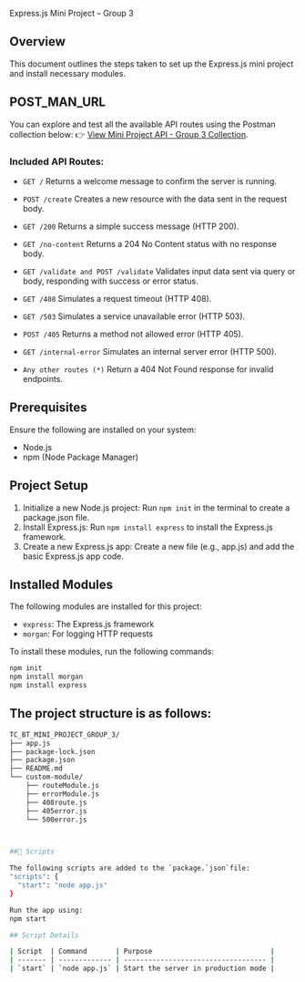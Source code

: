 Express.js Mini Project – Group 3


## Overview
This document outlines the steps taken to set up the Express.js mini project and install necessary modules.

## POST_MAN_URL
You can explore and test all the available API routes using the Postman collection below:
👉 [View Mini Project API - Group 3 Collection](https://racheal-7945544.postman.co/workspace/Racheal's-Workspace~c520a5ae-00d9-420a-8bb6-cec29e341f7d/collection/43458703-bde3d354-1194-4ed1-8673-fae89ae7036c?action=share&creator=43458703).

### Included API Routes:

* `GET /`
Returns a welcome message to confirm the server is running.


* `POST /create`
Creates a new resource with the data sent in the request body.


* `GET /200`
Returns a simple success message (HTTP 200).


* `GET /no-content`
Returns a 204 No Content status with no response body.


* `GET /validate and POST /validate`
Validates input data sent via query or body, responding with success or error status.


* `GET /408`
Simulates a request timeout (HTTP 408).


* `GET /503`
Simulates a service unavailable error (HTTP 503).


* `POST /405`
Returns a method not allowed error (HTTP 405).


* `GET /internal-error`
Simulates an internal server error (HTTP 500).


* `Any other routes (*)`
Return a 404 Not Found response for invalid endpoints.


## Prerequisites
Ensure the following are installed on your system:
- Node.js 
- npm (Node Package Manager) 

## Project Setup
1. Initialize a new Node.js project: Run `npm init` in the terminal to create a package.json file.
2. Install Express.js: Run `npm install express` to install the Express.js framework.
3. Create a new Express.js app: Create a new file (e.g., app.js) and add the basic Express.js app code.

## Installed Modules
The following modules are installed for this project:
- `express`: The Express.js framework
- `morgan`: For logging HTTP requests

To install these modules, run the following commands:
```bash
npm init
npm install morgan
npm install express
```

## The project structure is as follows:

```bash
TC_BT_MINI_PROJECT_GROUP_3/
├── app.js
├── package-lock.json
├── package.json
├── README.md
└── custom-module/
    ├── routeModule.js
    ├── errorModule.js
    ├── 408route.js
    ├── 405error.js
    └── 500error.js



##📝 Scripts

The following scripts are added to the `package.`json`file:
"scripts": {
  "start": "node app.js"
}

Run the app using:
npm start

## Script Details

| Script  | Command       | Purpose                             |
| ------- | ------------- | ----------------------------------- |
| `start` | `node app.js` | Start the server in production mode |


```


